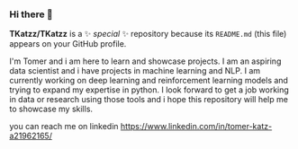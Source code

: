 ### Hi there 👋

**TKatzz/TKatzz** is a ✨ _special_ ✨ repository because its `README.md` (this file) appears on your GitHub profile.

I'm Tomer and i am here to learn and showcase projects. I am an aspiring data scientist and i have projects in machine learning and NLP.
I am currently working on deep learning and reinforcement learning models and trying to expand my expertise in python.
I look forward to get a job working in data or research using those tools and i hope this repository will help me to showcase my skills.

you can reach me on linkedin https://www.linkedin.com/in/tomer-katz-a21962165/

<!--


Here are some ideas to get you started:

- 🔭 I’m currently working on ...
- 🌱 I’m currently learning ...
- 👯 I’m looking to collaborate on ...
- 🤔 I’m looking for help with ...
- 💬 Ask me about ...
- 📫 How to reach me: ...
- 😄 Pronouns: ...
- ⚡ Fun fact: ...
-->
